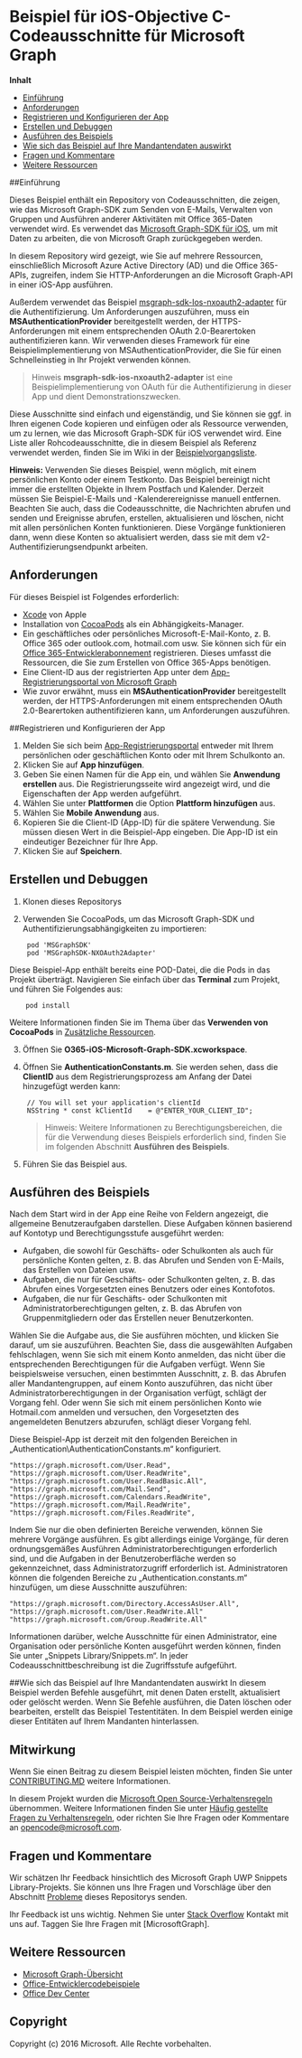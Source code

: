 # Beispiel für iOS-Objective C-Codeausschnitte für Microsoft Graph

**Inhalt**

* [Einführung](#einführung)
* [Anforderungen](#anforderungen)
* [Registrieren und Konfigurieren der App](#registrieren-und-konfigurieren-der-app)
* [Erstellen und Debuggen](#erstellen-und-debuggen)
* [Ausführen des Beispiels](#ausführen-des-beispiels)
* [Wie sich das Beispiel auf Ihre Mandantendaten auswirkt](#wie-sich-das-beispiel-auf-ihre-mandantendaten-auswirkt)
* [Fragen und Kommentare](#fragen-und-kommentare)
* [Weitere Ressourcen](#weitere-ressourcen)

<a name="introduction"></a>
##Einführung

Dieses Beispiel enthält ein Repository von Codeausschnitten, die zeigen, wie das Microsoft Graph-SDK zum Senden von E-Mails, Verwalten von Gruppen und Ausführen anderer Aktivitäten mit Office 365-Daten verwendet wird. Es verwendet das [Microsoft Graph-SDK für iOS](https://github.com/microsoftgraph/msgraph-sdk-ios), um mit Daten zu arbeiten, die von Microsoft Graph zurückgegeben werden.

In diesem Repository wird gezeigt, wie Sie auf mehrere Ressourcen, einschließlich Microsoft Azure Active Directory (AD) und die Office 365-APIs, zugreifen, indem Sie HTTP-Anforderungen an die Microsoft Graph-API in einer iOS-App ausführen. 

Außerdem verwendet das Beispiel [msgraph-sdk-Ios-nxoauth2-adapter](https://github.com/microsoftgraph/msgraph-sdk-ios-nxoauth2-adapter) für die Authentifizierung. Um Anforderungen auszuführen, muss ein **MSAuthenticationProvider** bereitgestellt werden, der HTTPS-Anforderungen mit einem entsprechenden OAuth 2.0-Bearertoken authentifizieren kann. Wir verwenden dieses Framework für eine Beispielimplementierung von MSAuthenticationProvider, die Sie für einen Schnelleinstieg in Ihr Projekt verwenden können.

 > Hinweis **msgraph-sdk-ios-nxoauth2-adapter** ist eine Beispielimplementierung von OAuth für die Authentifizierung in dieser App und dient Demonstrationszwecken.

Diese Ausschnitte sind einfach und eigenständig, und Sie können sie ggf. in Ihren eigenen Code kopieren und einfügen oder als Ressource verwenden, um zu lernen, wie das Microsoft Graph-SDK für iOS verwendet wird. Eine Liste aller Rohcodeausschnitte, die in diesem Beispiel als Referenz verwendet werden, finden Sie im Wiki in der [Beispielvorgangsliste](https://github.com/microsoftgraph/iOS-objectiveC-snippets-sample/wiki/Sample-Operations-List).

**Hinweis:** Verwenden Sie dieses Beispiel, wenn möglich, mit einem persönlichen Konto oder einem Testkonto. Das Beispiel bereinigt nicht immer die erstellten Objekte in Ihrem Postfach und Kalender. Derzeit müssen Sie Beispiel-E-Mails und -Kalenderereignisse manuell entfernen. Beachten Sie auch, dass die Codeausschnitte, die Nachrichten abrufen und senden und Ereignisse abrufen, erstellen, aktualisieren und löschen, nicht mit allen persönlichen Konten funktionieren. Diese Vorgänge funktionieren dann, wenn diese Konten so aktualisiert werden, dass sie mit dem v2-Authentifizierungsendpunkt arbeiten.

 

<a name="prerequisites"></a>
## Anforderungen ##

Für dieses Beispiel ist Folgendes erforderlich:  
* [Xcode](https://developer.apple.com/xcode/downloads/) von Apple
* Installation von [CocoaPods](https://guides.cocoapods.org/using/using-cocoapods.html) als ein Abhängigkeits-Manager.
* Ein geschäftliches oder persönliches Microsoft-E-Mail-Konto, z. B. Office 365 oder outlook.com, hotmail.com usw. Sie können sich für ein [Office 365-Entwicklerabonnement](https://aka.ms/devprogramsignup) registrieren. Dieses umfasst die Ressourcen, die Sie zum Erstellen von Office 365-Apps benötigen.
* Eine Client-ID aus der registrierten App unter dem [App-Registrierungsportal von Microsoft Graph](https://graph.microsoft.io/en-us/app-registration)
* Wie zuvor erwähnt, muss ein **MSAuthenticationProvider** bereitgestellt werden, der HTTPS-Anforderungen mit einem entsprechenden OAuth 2.0-Bearertoken authentifizieren kann, um Anforderungen auszuführen. 


      
<a name="register"></a>
##Registrieren und Konfigurieren der App

1. Melden Sie sich beim [App-Registrierungsportal](https://apps.dev.microsoft.com/) entweder mit Ihrem persönlichen oder geschäftlichen Konto oder mit Ihrem Schulkonto an.  
2. Klicken Sie auf **App hinzufügen**.  
3. Geben Sie einen Namen für die App ein, und wählen Sie **Anwendung erstellen** aus. Die Registrierungsseite wird angezeigt wird, und die Eigenschaften der App werden aufgeführt.  
4. Wählen Sie unter **Plattformen** die Option **Plattform hinzufügen** aus.  
5. Wählen Sie **Mobile Anwendung** aus.  
6. Kopieren Sie die Client-ID (App-ID) für die spätere Verwendung. Sie müssen diesen Wert in die Beispiel-App eingeben. Die App-ID ist ein eindeutiger Bezeichner für Ihre App.   
7. Klicken Sie auf **Speichern**.  


<a name="build"></a>
## Erstellen und Debuggen ##

1. Klonen dieses Repositorys
2. Verwenden Sie CocoaPods, um das Microsoft Graph-SDK und Authentifizierungsabhängigkeiten zu importieren:

        pod 'MSGraphSDK'
        pod 'MSGraphSDK-NXOAuth2Adapter'


 Diese Beispiel-App enthält bereits eine POD-Datei, die die Pods in das Projekt überträgt. Navigieren Sie einfach über das **Terminal** zum Projekt, und führen Sie Folgendes aus:

        pod install

   Weitere Informationen finden Sie im Thema über das **Verwenden von CocoaPods** in [Zusätzliche Ressourcen](#zusätzliche-ressourcen).

3. Öffnen Sie **O365-iOS-Microsoft-Graph-SDK.xcworkspace**.
4. Öffnen Sie **AuthenticationConstants.m**. Sie werden sehen, dass die **ClientID** aus dem Registrierungsprozess am Anfang der Datei hinzugefügt werden kann:

        // You will set your application's clientId
        NSString * const kClientId    = @"ENTER_YOUR_CLIENT_ID";

    > Hinweis: Weitere Informationen zu Berechtigungsbereichen, die für die Verwendung dieses Beispiels erforderlich sind, finden Sie im folgenden Abschnitt **Ausführen des Beispiels**.
5. Führen Sie das Beispiel aus.

<a name="run"></a>
## Ausführen des Beispiels

Nach dem Start wird in der App eine Reihe von Feldern angezeigt, die allgemeine Benutzeraufgaben darstellen. Diese Aufgaben können basierend auf Kontotyp und Berechtigungsstufe ausgeführt werden:

- Aufgaben, die sowohl für Geschäfts- oder Schulkonten als auch für persönliche Konten gelten, z. B. das Abrufen und Senden von E-Mails, das Erstellen von Dateien usw.
- Aufgaben, die nur für Geschäfts- oder Schulkonten gelten, z. B. das Abrufen eines Vorgesetzten eines Benutzers oder eines Kontofotos.
- Aufgaben, die nur für Geschäfts- oder Schulkonten mit Administratorberechtigungen gelten, z. B. das Abrufen von Gruppenmitgliedern oder das Erstellen neuer Benutzerkonten.

Wählen Sie die Aufgabe aus, die Sie ausführen möchten, und klicken Sie darauf, um sie auszuführen. Beachten Sie, dass die ausgewählten Aufgaben fehlschlagen, wenn Sie sich mit einem Konto anmelden, das nicht über die entsprechenden Berechtigungen für die Aufgaben verfügt. Wenn Sie beispielsweise versuchen, einen bestimmten Ausschnitt, z. B. das Abrufen aller Mandantengruppen, auf einem Konto auszuführen, das nicht über Administratorberechtigungen in der Organisation verfügt, schlägt der Vorgang fehl. Oder wenn Sie sich mit einem persönlichen Konto wie Hotmail.com anmelden und versuchen, den Vorgesetzten des angemeldeten Benutzers abzurufen, schlägt dieser Vorgang fehl.

Diese Beispiel-App ist derzeit mit den folgenden Bereichen in „Authentication\AuthenticationConstants.m“ konfiguriert.

    "https://graph.microsoft.com/User.Read",
    "https://graph.microsoft.com/User.ReadWrite",
    "https://graph.microsoft.com/User.ReadBasic.All",
    "https://graph.microsoft.com/Mail.Send",
    "https://graph.microsoft.com/Calendars.ReadWrite",
    "https://graph.microsoft.com/Mail.ReadWrite",
    "https://graph.microsoft.com/Files.ReadWrite",

Indem Sie nur die oben definierten Bereiche verwenden, können Sie mehrere Vorgänge ausführen. Es gibt allerdings einige Vorgänge, für deren ordnungsgemäßes Ausführen Administratorberechtigungen erforderlich sind, und die Aufgaben in der Benutzeroberfläche werden so gekennzeichnet, dass Administratorzugriff erforderlich ist. Administratoren können die folgenden Bereiche zu „Authentication.constants.m“ hinzufügen, um diese Ausschnitte auszuführen:

    "https://graph.microsoft.com/Directory.AccessAsUser.All",
    "https://graph.microsoft.com/User.ReadWrite.All"
    "https://graph.microsoft.com/Group.ReadWrite.All"

Informationen darüber, welche Ausschnitte für einen Administrator, eine Organisation oder persönliche Konten ausgeführt werden können, finden Sie unter „Snippets Library/Snippets.m“. In jeder Codeausschnittbeschreibung ist die Zugriffsstufe aufgeführt.

<a name="#how-the-sample-affects-your-tenant-data"></a>
##Wie sich das Beispiel auf Ihre Mandantendaten auswirkt
In diesem Beispiel werden Befehle ausgeführt, mit denen Daten erstellt, aktualisiert oder gelöscht werden. Wenn Sie Befehle ausführen, die Daten löschen oder bearbeiten, erstellt das Beispiel Testentitäten. In dem Beispiel werden einige dieser Entitäten auf Ihrem Mandanten hinterlassen.

<a name="contributing"></a>
## Mitwirkung ##

Wenn Sie einen Beitrag zu diesem Beispiel leisten möchten, finden Sie unter [CONTRIBUTING.MD](/CONTRIBUTING.md) weitere Informationen.

In diesem Projekt wurden die [Microsoft Open Source-Verhaltensregeln](https://opensource.microsoft.com/codeofconduct/) übernommen. Weitere Informationen finden Sie unter [Häufig gestellte Fragen zu Verhaltensregeln](https://opensource.microsoft.com/codeofconduct/faq/), oder richten Sie Ihre Fragen oder Kommentare an [opencode@microsoft.com](mailto:opencode@microsoft.com).

<a name="questions"></a>
## Fragen und Kommentare

Wir schätzen Ihr Feedback hinsichtlich des Microsoft Graph UWP Snippets Library-Projekts. Sie können uns Ihre Fragen und Vorschläge über den Abschnitt [Probleme](https://github.com/microsoftgraph/iOS-objectiveC-snippets-sample/issues) dieses Repositorys senden.

Ihr Feedback ist uns wichtig. Nehmen Sie unter [Stack Overflow](http://stackoverflow.com/questions/tagged/office365+or+microsoftgraph) Kontakt mit uns auf. Taggen Sie Ihre Fragen mit [MicrosoftGraph].

<a name="additional-resources"></a>
## Weitere Ressourcen ##

- [Microsoft Graph-Übersicht](http://graph.microsoft.io)
- [Office-Entwicklercodebeispiele](http://dev.office.com/code-samples)
- [Office Dev Center](http://dev.office.com/)


## Copyright
Copyright (c) 2016 Microsoft. Alle Rechte vorbehalten.